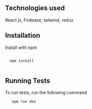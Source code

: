 ## Technologies used
React js, Firebase, tailwind, redux 


## Installation

Install  with npm

```bash

  npm install 
  
```
    
## Running Tests

To run tests, run the following command

```bash
   npm run dev
```

